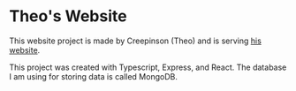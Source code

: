 # Theo's Website
This website project is made by Creepinson (Theo) and is serving [his website](https://theoparis.com).

This project was created with Typescript, Express, and React. The database I am using for storing data is called MongoDB. 
